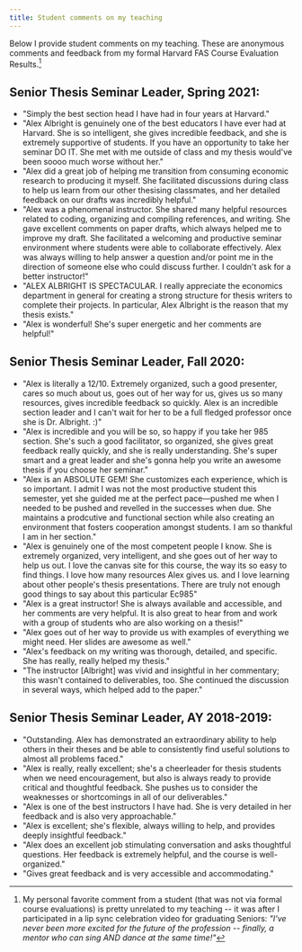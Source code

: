 ```yaml
---
title: Student comments on my teaching
---
```


Below I provide student comments on my teaching. These are anonymous comments and feedback from my formal Harvard FAS Course Evaluation Results.[^1]
[^1]: My personal favorite comment from a student (that was not via formal course evaluations) is pretty unrelated to my teaching -- it was after I participated in a lip sync celebration video for graduating Seniors: *"I've never been more excited for the future of the profession -- finally, a mentor who can sing AND dance at the same time!"* 

## Senior Thesis Seminar Leader, Spring 2021:

- "Simply the best section head I have had in four years at Harvard."
- "Alex Albright is genuinely one of the best educators I have ever had at Harvard. She is so intelligent, she gives incredible feedback,
and she is extremely supportive of students. If you have an opportunity to take her seminar DO IT. She met with me outside of class
and my thesis would've been soooo much worse without her."
- "Alex did a great job of helping me transition from consuming economic research to producing it myself. She facilitated discussions
during class to help us learn from our other thesising classmates, and her detailed feedback on our drafts was incredibly helpful."
- "Alex was a phenomenal instructor. She shared many helpful resources related to coding, organizing and compiling references, and
writing. She gave excellent comments on paper drafts, which always helped me to improve my draft. She facilitated a welcoming
and productive seminar environment where students were able to collaborate effectively. Alex was always willing to help answer a
question and/or point me in the direction of someone else who could discuss further. I couldn't ask for a better instructor!"
- "ALEX ALBRIGHT IS SPECTACULAR. I really appreciate the economics department in general for creating a strong structure for
thesis writers to complete their projects. In particular, Alex Albright is the reason that my thesis exists."
- "Alex is wonderful! She's super energetic and her comments are helpful!"

## Senior Thesis Seminar Leader, Fall 2020:

- "Alex is literally a 12/10. Extremely organized, such a good presenter, cares so much about us, goes out of her way for us, gives us so many resources, gives incredible feedback so quickly. Alex is an incredible section leader and I can't wait for her to be a full fledged professor once she is Dr. Albright. :)"
- "Alex is incredible and you will be so, so happy if you take her 985 section. She's such a good facilitator, so organized, she gives great feedback really quickly, and she is really understanding. She's super smart and a great leader and she's gonna help you write an awesome thesis if you choose her seminar."
- "Alex is an ABSOLUTE GEM! She customizes each experience, which is so important. I admit I was not the most productive student this semester, yet she guided me at the perfect pace––pushed me when I needed to be pushed and revelled in the successes when due. She maintains a prodcutive and functional section while also creating an environment that fosters cooperation amongst students. I am so thankful I am in her section."
- "Alex is genuinely one of the most competent people I know. She is extremely organized, very intelligent, and she goes out of her way to help us out. I love the canvas site for this course, the way its so easy to find things. I love how many resources Alex gives us. and I love learning about other people's thesis presentations. There are truly not enough good things to say about this particular Ec985"
- "Alex is a great instructor! She is always available and accessible, and her comments are very helpful. It is also great to hear from and work with a group of students who are also working on a thesis!"
- "Alex goes out of her way to provide us with examples of everything we might need. Her slides are awesome as well."
- "Alex's feedback on my writing was thorough, detailed, and specific. She has really, really helped my thesis."
- "The instructor [Albright] was vivid and insightful in her commentary; this wasn't contained to deliverables, too. She continued the discussion in several ways, which helped add to the paper."


## Senior Thesis Seminar Leader, AY 2018-2019:

- "Outstanding. Alex has demonstrated an extraordinary ability to help others in their theses and be able to consistently find useful solutions to almost all problems faced."
- "Alex is really, really excellent; she's a cheerleader for thesis students when we need encouragement, but also is always ready to provide critical and thoughtful feedback. She pushes us to consider the weaknesses or shortcomings in all of our deliverables."
- "Alex is one of the best instructors I have had. She is very detailed in her feedback and is also very approachable."
- "Alex is excellent; she's flexible, always willing to help, and provides deeply insightful feedback."
- "Alex does an excellent job stimulating conversation and asks thoughtful questions. Her feedback is extremely helpful, and the course is well-organized."
- "Gives great feedback and is very accessible and accommodating."